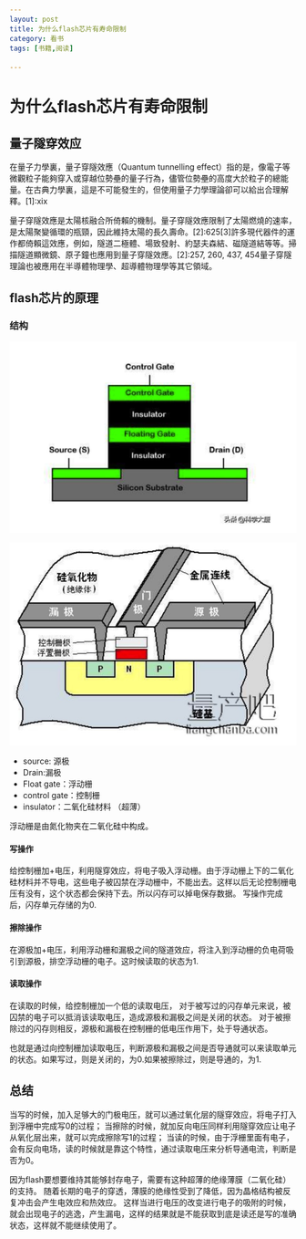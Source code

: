 ```yaml
---
layout: post
title: 为什么flash芯片有寿命限制
category: 看书
tags: [书籍,阅读]

---
```



# 为什么flash芯片有寿命限制

## 量子隧穿效应

在量子力學裏，量子穿隧效應（Quantum tunnelling effect）指的是，像電子等微觀粒子能夠穿入或穿越位勢壘的量子行為，儘管位勢壘的高度大於粒子的總能量。在古典力學裏，這是不可能發生的，但使用量子力學理論卻可以給出合理解釋。[1]:xix

量子穿隧效應是太陽核融合所倚賴的機制。量子穿隧效應限制了太陽燃燒的速率，是太陽聚變循環的瓶頸，因此維持太陽的長久壽命。[2]:625[3]許多現代器件的運作都倚賴這效應，例如，隧道二極體、場致發射、約瑟夫森結、磁隧道結等等。掃描隧道顯微鏡、原子鐘也應用到量子穿隧效應。[2]:257, 260, 437, 454量子穿隧理論也被應用在半導體物理學、超導體物理學等其它領域。
## flash芯片的原理

### 结构

![falsh](/images/tupian/flash的结构.jpg)

![闪存单元](/images/tupian/闪存单元.jpg)

- source: 源极
- Drain:漏极
- Float gate：浮动栅
- control gate：控制栅
- insulator：二氧化硅材料 （超薄）

浮动栅是由氮化物夹在二氧化硅中构成。

#### 写操作

给控制栅加+电压，利用隧穿效应，将电子吸入浮动栅。由于浮动栅上下的二氧化硅材料并不导电，这些电子被囚禁在浮动栅中，不能出去。这样以后无论控制栅电压有没有，这个状态都会保持下去。所以闪存可以掉电保存数据。
写操作完成后，闪存单元存储的为0.

#### 擦除操作

在源极加+电压，利用浮动栅和漏极之间的隧道效应，将注入到浮动栅的负电荷吸引到源极，排空浮动栅的电子。这时候读取的状态为1.

#### 读取操作

在读取的时候，给控制栅加一个低的读取电压，
对于被写过的闪存单元来说，被囚禁的电子可以抵消该读取电压，造成源极和漏极之间是关闭的状态。
对于被擦除过的闪存则相反，源极和漏极在控制栅的低电压作用下，处于导通状态。

也就是通过向控制栅加读取电压，判断源极和漏极之间是否导通就可以来读取单元的状态。如果写过，则是关闭的，为0.如果被擦除过，则是导通的，为1.



## 总结


当写的时候，加入足够大的门极电压，就可以通过氧化层的隧穿效应，将电子打入到浮栅中完成写0的过程；
当擦除的时候，就加反向电压同样利用隧穿效应让电子从氧化层出来，就可以完成擦除写1的过程；
当读的时候，由于浮栅里面有电子，会有反向电场，读的时候就是靠这个特性，通过读取电压来分析导通电流，判断是否为0。

因为flash要想要维持其能够封存电子，需要有这种超薄的绝缘薄膜（二氧化硅）的支持。
随着长期的电子的穿透，薄膜的绝缘性受到了降低，因为晶格结构被反复冲击会产生电效应和热效应。
这样当进行电压的改变进行电子的吸附的时候，就会出现电子的逃逸，产生漏电，这样的结果就是不能获取到底是读还是写的准确状态，这样就不能继续使用了。